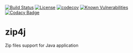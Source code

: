 [![Build Status](https://travis-ci.org/oleg-cherednik/zip4j.svg?branch=master)](https://travis-ci.org/oleg-cherednik/zip4j)
[![License](https://img.shields.io/badge/License-Apache%202.0-blue.svg)](https://opensource.org/licenses/Apache-2.0)
[![codecov](https://codecov.io/gh/oleg-cherednik/zip4j/branch/master/graph/badge.svg)](https://codecov.io/gh/oleg-cherednik/zip4j)
[![Known Vulnerabilities](https://snyk.io//test/github/oleg-cherednik/zip4j/badge.svg?targetFile=build.gradle)](https://snyk.io//test/github/oleg-cherednik/zip4j?targetFile=build.gradle)
[![Codacy Badge](https://api.codacy.com/project/badge/Grade/d30951a0aef6456db811b910ef575e12)](https://www.codacy.com/app/oleg-cherednik/zip4j?utm_source=github.com&amp;utm_medium=referral&amp;utm_content=oleg-cherednik/zip4j&amp;utm_campaign=Badge_Grade)

# zip4j
Zip files support for Java application
